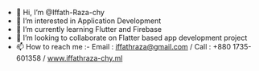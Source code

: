 - 👋 Hi, I’m @Iffath-Raza-chy
- 👀 I’m interested in Application Development 
- 🌱 I’m currently learning Flutter and Firebase
- 💞️ I’m looking to collaborate on Flatter based app development project
- 📫 How to reach me :- Email : iffathraza@gmail.com  /  Call : +880 1735-601358 / www.iffathraza-chy.ml
<!---
Iffath-Raza-chy/Iffath-Raza-chy is a ✨ special ✨ repository because its `README.md` (this file) appears on your GitHub profile.
You can click the Preview link to take a look at your changes.
--->
